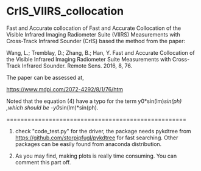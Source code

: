 # CrIS_VIIRS_collocation

Fast and Accurate collocation of Fast and Accurate Collocation of the Visible Infrared Imaging Radiometer Suite (VIIRS) Measurements with Cross-Track Infrared Sounder (CrIS) based the method from the paper: 

Wang, L.; Tremblay, D.; Zhang, B.; Han, Y. Fast and Accurate Collocation of the Visible Infrared Imaging Radiometer Suite Measurements with Cross-Track Infrared Sounder. Remote Sens. 2016, 8, 76.

The paper can be assessed at, 

https://www.mdpi.com/2072-4292/8/1/76/htm

Noted that the equation (4) have a typo for the term y0*sin(lm)*sin(ph) ,which should be -y0*sin(lm)*sin(ph). 

===================================================
1) check "code_test.py" for the driver, the package needs pykdtree from https://github.com/storpipfugl/pykdtree for fast searching. Other packages can be easily found from anaconda distribution. 

2) As you may find, making plots is really time consuming. You can comment this part off.  


